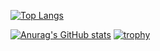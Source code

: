 [![Top Langs](https://github-readme-stats.vercel.app/api/top-langs/?username=naoya0117&&layout=compact&&show_icons=true)](https://github.com/anuraghazra/github-readme-stats)

[![Anurag's GitHub stats](https://github-readme-stats.vercel.app/api?username=naoya0117&&layout-compact&&show_icons=true)](https://github.com/anuraghazra/github-readme-stats)
[![trophy](https://github-profile-trophy.vercel.app/?username=naoya0117&column=7)](https://github.com/ryo-ma/github-profile-trophy)
